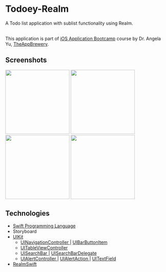 #  Todoey-Realm
A Todo list application with sublist functionality using Realm.

<br>This application is part of <a href="https://www.udemy.com/course/ios-13-app-development-bootcamp/">iOS Application Bootcamp</a> course by Dr. Angela Yu, <a href="https://www.appbrewery.co">TheAppBrewery</a>.

## Screenshots
<img src="Screenshots/CategoryScene.png" width="200"> <img src="Screenshots/AddNewCategoryScene.png" width="200"> <img src="Screenshots/ItemsScene.png" width="200"> <img src="Screenshots/AddNewItemScene.png" width="200">

## Technologies
- <a href="http://developer.apple.com/documentation/swift"> Swift Programming Language </a>
- Storyboard
- <a href="https://developer.apple.com/documentation/uikit"> UIKit </a>
    - <a href="https://developer.apple.com/documentation/uikit/uinavigationcontroller">  UINavigationController </a> | <a href="https://developer.apple.com/documentation/uikit/uibarbuttonitem"> UIBarButtonItem </a>
    - <a href="https://developer.apple.com/documentation/uikit/uitableviewcontroller"> UITableViewController </a>
    - <a href="https://developer.apple.com/documentation/uikit/uisearchbar"> UISearchBar </a> | <a href="https://developer.apple.com/documentation/uikit/uisearchbardelegate"> UISearchBarDelegate </a>
    - <a href="https://developer.apple.com/documentation/uikit/uialertcontroller"> UIAlertController </a> | <a href="https://developer.apple.com/documentation/uikit/uialertaction"> UIAlertAction </a> | <a href="https://developer.apple.com/documentation/uikit/uitextfield"> UITextField </a>
- <a href=""> RealmSwift </a>
